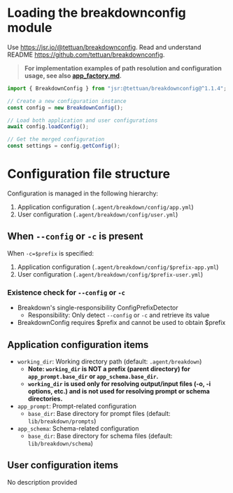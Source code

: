 # Loading the breakdownconfig module

Use https://jsr.io/@tettuan/breakdownconfig. Read and understand README
https://github.com/tettuan/breakdownconfig.

> **For implementation examples of path resolution and configuration usage, see also [app_factory.md](./app_factory.md).**

```ts
import { BreakdownConfig } from "jsr:@tettuan/breakdownconfig@^1.1.4";

// Create a new configuration instance
const config = new BreakdownConfig();

// Load both application and user configurations
await config.loadConfig();

// Get the merged configuration
const settings = config.getConfig();
```

# Configuration file structure

Configuration is managed in the following hierarchy:

1. Application configuration (`.agent/breakdown/config/app.yml`)
2. User configuration (`.agent/breakdown/config/user.yml`)

## When `--config` or `-c` is present

When `-c=$prefix` is specified:

1. Application configuration (`.agent/breakdown/config/$prefix-app.yml`)
2. User configuration (`.agent/breakdown/config/$prefix-user.yml`)

### Existence check for `--config` or `-c`

- Breakdown's single-responsibility ConfigPrefixDetector
  - Responsibility: Only detect `--config` or `-c` and retrieve its value
- BreakdownConfig requires $prefix and cannot be used to obtain $prefix

## Application configuration items

- `working_dir`: Working directory path (default: `.agent/breakdown`)
  - **Note: `working_dir` is NOT a prefix (parent directory) for `app_prompt.base_dir` or `app_schema.base_dir`.**
  - **`working_dir` is used only for resolving output/input files (-o, -i options, etc.) and is not used for resolving prompt or schema directories.**
- `app_prompt`: Prompt-related configuration
  - `base_dir`: Base directory for prompt files (default: `lib/breakdown/prompts`)
- `app_schema`: Schema-related configuration
  - `base_dir`: Base directory for schema files (default: `lib/breakdown/schema`)

## User configuration items

No description provided
